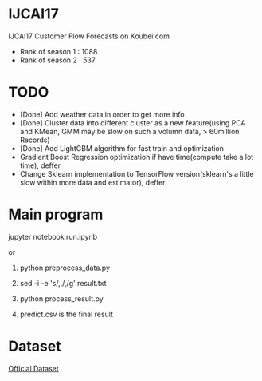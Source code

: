 # IJCAI17
IJCAI17 Customer Flow Forecasts on Koubei.com


- Rank of season 1 : 1088
- Rank of season 2 : 537


# TODO
- [Done] Add weather data in order to get more info
- [Done] Cluster data into different cluster as a new feature(using PCA and KMean, GMM may be slow on such a volumn data, > 60million Records)
- [Done] Add LightGBM algorithm for fast train and optimization
- Gradient Boost Regression optimization if have time(compute take a lot time), deffer
- Change Sklearn implementation to TensorFlow version(sklearn's a little slow within more data and estimator), deffer

# Main program
jupyter notebook run.ipynb

or

1) python preprocess_data.py

2) sed -i -e 's/,,/,/g' result.txt

3) python process_result.py

4) predict.csv is the final result


# Dataset

[Official Dataset](https://tianchi.shuju.aliyun.com/competition/information.htm?spm=5176.100067.5678.2.YALIeW&raceId=231591)
